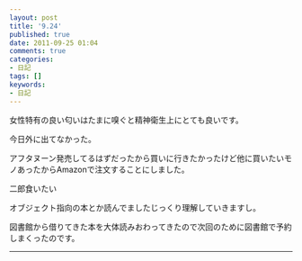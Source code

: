 ```yaml
---
layout: post
title: '9.24'
published: true
date: 2011-09-25 01:04
comments: true
categories:
- 日記
tags: []
keywords:
- 日記
---
```

女性特有の良い匂いはたまに嗅ぐと精神衛生上にとても良いです。

今日外に出てなかった。

アフタヌーン発売してるはずだったから買いに行きたかったけど他に買いたいモノあったからAmazonで注文することにしました。

二郎食いたい

オブジェクト指向の本とか読んでましたじっくり理解していきますし。

図書館から借りてきた本を大体読みおわってきたので次回のために図書館で予約しまくったのです。

---


